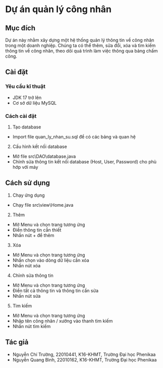 # Dự án quản lý công nhân


## Mục đích

Dự án này nhằm xây dựng một hệ thống quản lý thông tin về công nhân trong một doanh nghiệp. Chúng ta có thể thêm, sửa đổi, xóa và tìm kiếm thông tin về công nhân, theo dõi quá trình làm việc thông qua bảng chấm công.

## Cài đặt

### Yêu cầu kĩ thuật
- JDK 17 trở lên
- Cơ sở dữ liệu MySQL

### Cách cài đặt
1. Tạo database
- Import file quan_ly_nhan_su.sql để có các bảng và quan hệ

2. Cấu hình kết nối database
- Mở file src\DAO\database.java
- Chỉnh sửa thông tin kết nối database (Host, User, Password) cho phù hớp với máy

## Cách sử dụng

1. Chạy ứng dụng
- Chạy file src\view\Home.java

2. Thêm 
- Mở Menu và chọn trang tương ứng
- Điền thông tin cần thiết 
- Nhấn nút + để thêm

3. Xóa 
- Mở Menu và chọn trang tương ứng
- Nhấn chọn vào dòng dữ liệu cần xóa
- Nhấn nút xóa 

4. Chỉnh sửa thông tin
- Mở Menu và chọn trang tương ứng
- Điền tất cả thông tin và thông tin cần sửa
- Nhấn nút sửa

5. Tìm kiếm
- Mở Menu và chọn trang tương ứng
- Nhập tên công nhân / xưởng vào thanh tìm kiếm
- Nhấn nút tìm kiếm 

## Tác giả
- Nguyễn Chí Trường, 22010441, K16-KHMT, Trường Đại học Phenikaa
- Nguyễn Quang Bình, 22010162, K16-KHMT, Trường Đại học Phenikaa
